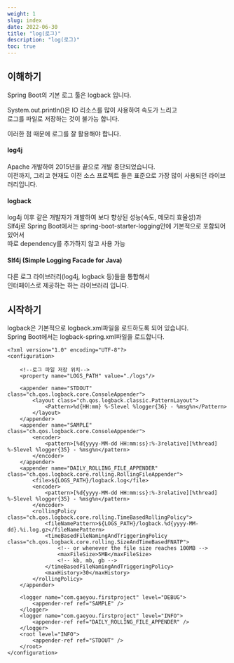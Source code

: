 ```yaml
---
weight: 1
slug: index
date: 2022-06-30
title: "log(로그)"
description: "log(로그)"
toc: true
---
```


## 이해하기

Spring Boot의 기본 로그 툴은 logback 입니다.

System.out.println()은 IO 리소스를 많이 사용하여 속도가 느리고<br>
로그를 파일로 저장하는 것이 불가능 합니다.

이러한 점 때문에 로그를 잘 활용해야 합니다.

#### log4j
Apache 개발하여 2015년을 끝으로 개발 중단되었습니다.<br>
이전까지, 그리고 현재도 이전 소스 프로젝트 들은 표준으로 가장 많이 사용되던 라이브러리입니다. 

#### logback 
log4j 이후 같은 개발자가 개발하여 보다 향상된 성능(속도, 메모리 효율성)과<br>
Slf4j로 Spring Boot에서는 spring-boot-starter-logging안에 기본적으로 포함되어 있어서<br>
따로 dependency를 추가하지 않고 사용 가능

#### Slf4j (Simple Logging Facade for Java)
다른 로그 라이브러리(log4j, logback 등)들을 통합해서<br>
인터페이스로 제공하는 하는 라이브러리 입니다.


## 시작하기

logback은 기본적으로 logback.xml파일을 로드하도록 되어 있습니다.<br>
Spring Boot에서는 logback-spring.xml파일을 로드합니다.


```
<?xml version="1.0" encoding="UTF-8"?>
<configuration>

    <!--로그 파일 저장 위치-->
    <property name="LOGS_PATH" value="./logs"/>

    <appender name="STDOUT" class="ch.qos.logback.core.ConsoleAppender">
        <layout class="ch.qos.logback.classic.PatternLayout">
            <Pattern>%d{HH:mm} %-5level %logger{36} - %msg%n</Pattern>
        </layout>
    </appender>
    <appender name="SAMPLE" class="ch.qos.logback.core.ConsoleAppender">
        <encoder>
            <pattern>[%d{yyyy-MM-dd HH:mm:ss}:%-3relative][%thread] %-5level %logger{35} - %msg%n</pattern>
        </encoder>
    </appender>
    <appender name="DAILY_ROLLING_FILE_APPENDER" class="ch.qos.logback.core.rolling.RollingFileAppender">
        <file>${LOGS_PATH}/logback.log</file>
        <encoder>
            <pattern>[%d{yyyy-MM-dd HH:mm:ss}:%-3relative][%thread] %-5level %logger{35} - %msg%n</pattern>
        </encoder>
        <rollingPolicy class="ch.qos.logback.core.rolling.TimeBasedRollingPolicy">
            <fileNamePattern>${LOGS_PATH}/logback.%d{yyyy-MM-dd}.%i.log.gz</fileNamePattern>
            <timeBasedFileNamingAndTriggeringPolicy class="ch.qos.logback.core.rolling.SizeAndTimeBasedFNATP">
                <!-- or whenever the file size reaches 100MB -->
                <maxFileSize>5MB</maxFileSize>
                <!-- kb, mb, gb -->
            </timeBasedFileNamingAndTriggeringPolicy>
            <maxHistory>30</maxHistory>
        </rollingPolicy>
    </appender>
    
    <logger name="com.gaeyou.firstproject" level="DEBUG">
        <appender-ref ref="SAMPLE" />
    </logger>
    <logger name="com.gaeyou.firstproject" level="INFO">
        <appender-ref ref="DAILY_ROLLING_FILE_APPENDER" />
    </logger>
    <root level="INFO">
        <appender-ref ref="STDOUT" />
    </root>
</configuration>
```
